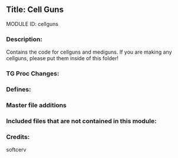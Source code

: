 ## Title: Cell Guns

MODULE ID: cellguns

### Description:

Contains the code for cellguns and mediguns. If you are making any cellguns, please put them inside of this folder!

### TG Proc Changes:

### Defines:

### Master file additions

### Included files that are not contained in this module:

### Credits:

softcerv
